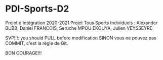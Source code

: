 # PDI-Sports-D2

Projet d'intégration 2020-2021 Projet Tous Sports Individuels : Alexander BUBB, Daniel FRANCOIS, Seruche MPOU EKOUYA, Julien VEYSSEYRE

SVP!!!: you should PULL before modification SINON vous ne pouvez pas COMMIT, c'est la règle de Git.

BON COURAGE!!!
